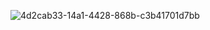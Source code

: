 ![4d2cab33-14a1-4428-868b-c3b41701d7bb](https://github.com/user-attachments/assets/1e2baba5-e90c-46e4-b3d1-6f5cd282d09b)
